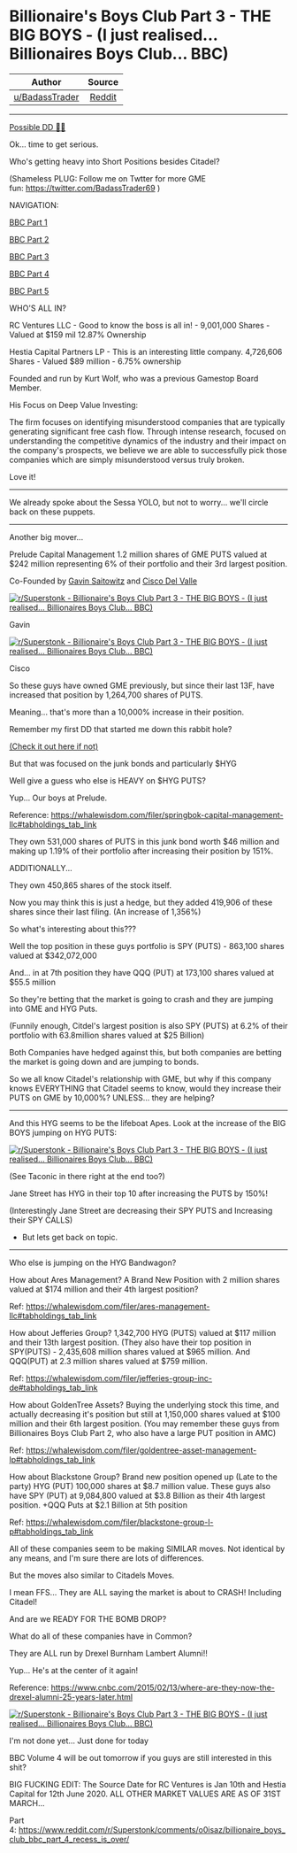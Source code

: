 Billionaire's Boys Club Part 3 - THE BIG BOYS - (I just realised... Billionaires Boys Club... BBC)
==================================================================================================

| Author      | Source | 
|  :----:     |    :----:   |        
| [u/BadassTrader](https://www.reddit.com/user/BadassTrader/) | [Reddit](https://www.reddit.com/r/Superstonk/comments/nzxjra/billionaires_boys_club_part_3_the_big_boys_i_just/) |

---

[Possible DD 👨‍🔬](https://www.reddit.com/r/Superstonk/search?q=flair_name%3A%22Possible%20DD%20%F0%9F%91%A8%E2%80%8D%F0%9F%94%AC%22&restrict_sr=1)

Ok... time to get serious.

Who's getting heavy into Short Positions besides Citadel?

(Shameless PLUG: Follow me on Twtter for more GME fun: <https://twitter.com/BadassTrader69> )

NAVIGATION:

[BBC Part 1](https://www.reddit.com/r/Superstonk/comments/nzkzi5/is_this_the_final_boss_john_petry_and_ken_griffin/)

[BBC Part 2](https://www.reddit.com/r/Superstonk/comments/nzrtsq/billionaires_boys_club_part_2_the_inner_circle/)

[BBC Part 3](https://www.reddit.com/r/Superstonk/comments/nzxjra/billionaires_boys_club_part_3_the_big_boys_i_just/)

[BBC Part 4](https://www.reddit.com/r/Superstonk/comments/o0isaz/billionaire_boys_club_bbc_part_4_recess_is_over/)

[BBC Part 5](https://www.reddit.com/r/Superstonk/comments/o16cbm/billionaires_boys_club_part_5_the_foundational/)

WHO'S ALL IN?

RC Ventures LLC - Good to know the boss is all in! - 9,001,000 Shares - Valued at $159 mil 12.87% Ownership

Hestia Capital Partners LP - This is an interesting little company. 4,726,606 Shares - Valued $89 million - 6.75% ownership

Founded and run by Kurt Wolf, who was a previous Gamestop Board Member.

His Focus on Deep Value Investing:

The firm focuses on identifying misunderstood companies that are typically generating significant free cash flow. Through intense research, focused on understanding the competitive dynamics of the industry and their impact on the company's prospects, we believe we are able to successfully pick those companies which are simply misunderstood versus truly broken.

Love it!

-------------------------------------------------------------------------------------------------------------------------------------

We already spoke about the Sessa YOLO, but not to worry... we'll circle back on these puppets.

-------------------------------------------------------------------------------------------------------------------------------------

Another big mover...

Prelude Capital Management 1.2 million shares of GME PUTS valued at $242 million representing 6% of their portfolio and their 3rd largest position.

Co-Founded by [Gavin Saitowitz](https://www.linkedin.com/in/gavin-saitowitz-298289/) and [Cisco Del Valle](https://www.linkedin.com/in/ciscojdelvalle/)

[![r/Superstonk - Billionaire's Boys Club Part 3 - THE BIG BOYS - (I just realised... Billionaires Boys Club... BBC)](https://preview.redd.it/9dya73jada571.png?width=200&format=png&auto=webp&s=afc114419970fc96f18d14900e095f46111c30fc)](https://preview.redd.it/9dya73jada571.png?width=200&format=png&auto=webp&s=afc114419970fc96f18d14900e095f46111c30fc)

Gavin

[![r/Superstonk - Billionaire's Boys Club Part 3 - THE BIG BOYS - (I just realised... Billionaires Boys Club... BBC)](https://preview.redd.it/i7la1cicda571.png?width=200&format=png&auto=webp&s=faabce23b7ab45c2b6361d139d82925ec88be7ea)](https://preview.redd.it/i7la1cicda571.png?width=200&format=png&auto=webp&s=faabce23b7ab45c2b6361d139d82925ec88be7ea)

Cisco

So these guys have owned GME previously, but since their last 13F, have increased that position by 1,264,700 shares of PUTS.

Meaning... that's more than a 10,000% increase in their position.

Remember my first DD that started me down this rabbit hole?

[(Check it out here if not)](https://www.reddit.com/r/Superstonk/comments/nyt6l8/wrinkle_brains_needed_citadel_loading_up_on_high/)

But that was focused on the junk bonds and particularly $HYG

Well give a guess who else is HEAVY on $HYG PUTS?

Yup... Our boys at Prelude.

Reference: <https://whalewisdom.com/filer/springbok-capital-management-llc#tabholdings_tab_link>

They own 531,000 shares of PUTS in this junk bond worth $46 million and making up 1.19% of their portfolio after increasing their position by 151%.

ADDITIONALLY...

They own 450,865 shares of the stock itself.

Now you may think this is just a hedge, but they added 419,906 of these shares since their last filing. (An increase of 1,356%)

So what's interesting about this???

Well the top position in these guys portfolio is SPY (PUTS) - 863,100 shares valued at $342,072,000

And... in at 7th position they have QQQ (PUT) at 173,100 shares valued at $55.5 million

So they're betting that the market is going to crash and they are jumping into GME and HYG Puts.

(Funnily enough, Citdel's largest position is also SPY (PUTS) at 6.2% of their portfolio with 63.8million shares valued at $25 Billion)

Both Companies have hedged against this, but both companies are betting the market is going down and are jumping to bonds.

So we all know Citadel's relationship with GME, but why if this company knows EVERYTHING that Citadel seems to know, would they increase their PUTS on GME by 10,000%? UNLESS... they are helping?

------------------------------------------------------------------------------------------------------------------------------------------------

And this HYG seems to be the lifeboat Apes. Look at the increase of the BIG BOYS jumping on HYG PUTS:

[![r/Superstonk - Billionaire's Boys Club Part 3 - THE BIG BOYS - (I just realised... Billionaires Boys Club... BBC)](https://preview.redd.it/qwsqqd21ga571.png?width=1721&format=png&auto=webp&s=5e00c355a48f96e2c6ef4ae1e8f16779b3686926)](https://preview.redd.it/qwsqqd21ga571.png?width=1721&format=png&auto=webp&s=5e00c355a48f96e2c6ef4ae1e8f16779b3686926)

(See Taconic in there right at the end too?)

Jane Street has HYG in their top 10 after increasing the PUTS by 150%!

(Interestingly Jane Street are decreasing their SPY PUTS and Increasing their SPY CALLS)

- But lets get back on topic.

-------------------------------------------------------------------------------------------------------------------------------

Who else is jumping on the HYG Bandwagon?

How about Ares Management? A Brand New Position with 2 million shares valued at $174 million and their 4th largest position?

Ref: <https://whalewisdom.com/filer/ares-management-llc#tabholdings_tab_link>

How about Jefferies Group? 1,342,700 HYG (PUTS) valued at $117 million and their 13th largest position. (They also have their top position in SPY(PUTS) - 2,435,608 million shares valued at $965 million. And QQQ(PUT) at 2.3 million shares valued at $759 million.

Ref: <https://whalewisdom.com/filer/jefferies-group-inc-de#tabholdings_tab_link>

How about GoldenTree Assets? Buying the underlying stock this time, and actually decreasing it's position but still at 1,150,000 shares valued at $100 million and their 6th largest position. (You may remember these guys from Billionaires Boys Club Part 2, who also have a large PUT position in AMC)

Ref: <https://whalewisdom.com/filer/goldentree-asset-management-lp#tabholdings_tab_link>

How about Blackstone Group? Brand new position opened up (Late to the party) HYG (PUT) 100,000 shares at $8.7 million value. These guys also have SPY (PUT) at 9,084,800 valued at $3.8 Billion as their 4th largest position. +QQQ Puts at $2.1 Billion at 5th position

Ref: <https://whalewisdom.com/filer/blackstone-group-l-p#tabholdings_tab_link>

All of these companies seem to be making SIMILAR moves. Not identical by any means, and I'm sure there are lots of differences.

But the moves also similar to Citadels Moves.

I mean FFS... They are ALL saying the market is about to CRASH! Including Citadel!

And are we READY FOR THE BOMB DROP?

What do all of these companies have in Common?

They are ALL run by Drexel Burnham Lambert Alumni!!

Yup... He's at the center of it again!

Reference: <https://www.cnbc.com/2015/02/13/where-are-they-now-the-drexel-alumni-25-years-later.html>

[![r/Superstonk - Billionaire's Boys Club Part 3 - THE BIG BOYS - (I just realised... Billionaires Boys Club... BBC)](https://preview.redd.it/hmu5jjnhta571.png?width=1080&format=png&auto=webp&s=e0ca2e7d8d5dc97dd4a4e12758ad79725a67f065)](https://preview.redd.it/hmu5jjnhta571.png?width=1080&format=png&auto=webp&s=e0ca2e7d8d5dc97dd4a4e12758ad79725a67f065)

I'm not done yet... Just done for today

BBC Volume 4 will be out tomorrow if you guys are still interested in this shit?

BIG FUCKING EDIT: The Source Date for RC Ventures is Jan 10th and Hestia Capital for 12th June 2020. ALL OTHER MARKET VALUES ARE AS OF 31ST MARCH...

Part 4: <https://www.reddit.com/r/Superstonk/comments/o0isaz/billionaire_boys_club_bbc_part_4_recess_is_over/>
